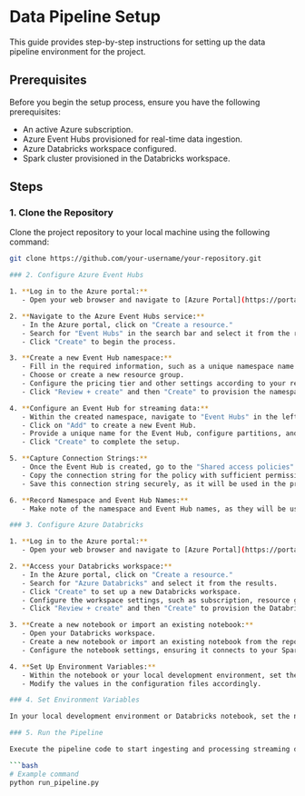 # Data Pipeline Setup

This guide provides step-by-step instructions for setting up the data pipeline environment for the project.

## Prerequisites

Before you begin the setup process, ensure you have the following prerequisites:

- An active Azure subscription.
- Azure Event Hubs provisioned for real-time data ingestion.
- Azure Databricks workspace configured.
- Spark cluster provisioned in the Databricks workspace.

## Steps

### 1. Clone the Repository

Clone the project repository to your local machine using the following command:

```bash
git clone https://github.com/your-username/your-repository.git

### 2. Configure Azure Event Hubs

1. **Log in to the Azure portal:**
   - Open your web browser and navigate to [Azure Portal](https://portal.azure.com/).

2. **Navigate to the Azure Event Hubs service:**
   - In the Azure portal, click on "Create a resource."
   - Search for "Event Hubs" in the search bar and select it from the results.
   - Click "Create" to begin the process.

3. **Create a new Event Hub namespace:**
   - Fill in the required information, such as a unique namespace name.
   - Choose or create a new resource group.
   - Configure the pricing tier and other settings according to your requirements.
   - Click "Review + create" and then "Create" to provision the namespace.

4. **Configure an Event Hub for streaming data:**
   - Within the created namespace, navigate to "Event Hubs" in the left menu.
   - Click on "Add" to create a new Event Hub.
   - Provide a unique name for the Event Hub, configure partitions, and other settings.
   - Click "Create" to complete the setup.

5. **Capture Connection Strings:**
   - Once the Event Hub is created, go to the "Shared access policies" section.
   - Copy the connection string for the policy with sufficient permissions.
   - Save this connection string securely, as it will be used in the project configuration.

6. **Record Namespace and Event Hub Names:**
   - Make note of the namespace and Event Hub names, as they will be used during the pipeline configuration.

### 3. Configure Azure Databricks

1. **Log in to the Azure portal:**
   - Open your web browser and navigate to [Azure Portal](https://portal.azure.com/).

2. **Access your Databricks workspace:**
   - In the Azure portal, click on "Create a resource."
   - Search for "Azure Databricks" and select it from the results.
   - Click "Create" to set up a new Databricks workspace.
   - Configure the workspace settings, such as subscription, resource group, workspace name, and region.
   - Click "Review + create" and then "Create" to provision the Databricks workspace.

3. **Create a new notebook or import an existing notebook:**
   - Open your Databricks workspace.
   - Create a new notebook or import an existing notebook from the repository.
   - Configure the notebook settings, ensuring it connects to your Spark cluster.

4. **Set Up Environment Variables:**
   - Within the notebook or your local development environment, set the necessary environment variables.
   - Modify the values in the configuration files accordingly.

### 4. Set Environment Variables

In your local development environment or Databricks notebook, set the necessary environment variables. Modify the values in the configuration files accordingly.

### 5. Run the Pipeline

Execute the pipeline code to start ingesting and processing streaming data.

```bash
# Example command
python run_pipeline.py
